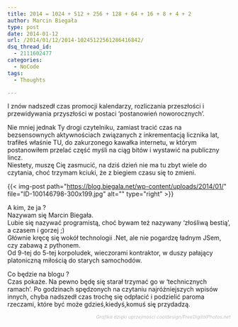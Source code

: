 ```yaml
---
title: 2014 = 1024 + 512 + 256 + 128 + 64 + 16 + 8 + 4 + 2
author: Marcin Biegała
type: post
date: 2014-01-12
url: /2014/01/12/2014-10245122561286416842/
dsq_thread_id:
  - 2111602477
categories:
  - NoCode
tags:
  - Thoughts

---
```

I znów nadszedł czas promocji kalendarzy, rozliczania przeszłości i przewidywania przyszłości w postaci &#8216;postanowień noworocznych&#8217;.

Nie mniej jednak Ty drogi czytelniku, zamiast tracić czas na bezsensownych aktywnościach związanych z inkrementacją licznika lat, trafiłeś właśnie TU, do zakurzonego kawałka internetu, w którym postanowiłem przelać część myśli na ciąg bitów i wystawić na publiczny lincz.  
Niestety, muszę Cię zasmucić, na dziś dzień nie ma tu zbyt wiele do czytania, choć trzymam kciuki, że z biegiem czasu się to zmieni.

{{< img-post path="https://blog.biegala.net/wp-content/uploads/2014/01/" file="ID-100146798-300x199.jpg" alt="" type="right" >}}

A kim, że ja ?  
Nazywam się Marcin Biegała.  
Lubie się nazywać programistą, choć bywam też nazywany &#8216;złośliwą bestią&#8217;, a czasem i gorzej ;)  
Głównie kręcę się wokół technologii .Net, ale nie pogardzę ładnym JSem, czy zabawą z pythonem.  
Od 9-tej do 5-tej korpoludek, wieczorami kontraktor, w duszy pałający platoniczną miłością do starych samochodów.

Co będzie na blogu ?  
Czas pokaże. Na pewno będę się starał trzymać go w &#8216;technicznych ramach&#8217;. Po godzinach spędzonych na czytaniu najróżniejszych wpisów innych, chyba nadszedł czas trochę się odpłacić i podzielić paroma rzeczami, które być może gdzieś,kiedyś,komuś się przydadzą.

<p style="text-align: right; font-size: 8pt;">
  <span style="color: #c0c0c0;"><em>Grafika dzięki uprzejmości cooldesign/FreeDigitalPhotos.net</em></span>
</p>

<p style="text-align: right; font-size: 8pt;">
  <!--more-->
</p>